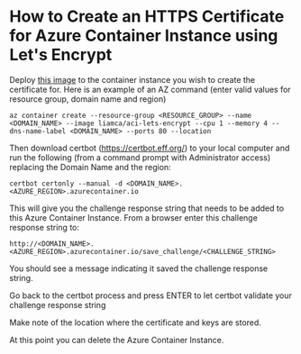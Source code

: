 # How to Create an HTTPS Certificate for Azure Container Instance using Let's Encrypt

Deploy [this image](https://hub.docker.com/repository/docker/liamca/aci-lets-encrypt/general) to the container instance you wish to create the certificate for. Here is an example of an AZ command (enter valid values for resource group, domain name and region)

```
az container create --resource-group <RESOURCE_GROUP> --name <DOMAIN_NAME> --image liamca/aci-lets-encrypt --cpu 1 --memory 4 --dns-name-label <DOMAIN_NAME> --ports 80 --location
```

Then download certbot (https://certbot.eff.org/) to your local computer and run the following (from a command prompt with Administrator access) replacing the Domain Name and the region:

```
certbot certonly --manual -d <DOMAIN_NAME>.<AZURE_REGION>.azurecontainer.io
```

This will give you the challenge response string that needs to be added to this Azure Container Instance. From a browser enter this challenge response string to: 

```
http://<DOMAIN_NAME>.<AZURE_REGION>.azurecontainer.io/save_challenge/<CHALLENGE_STRING>
```

You should see a message indicating it saved the challenge response string.

Go back to the certbot process and press ENTER to let certbot validate your challenge response string

Make note of the location where the certificate and keys are stored.

At this point you can delete the Azure Container Instance.
